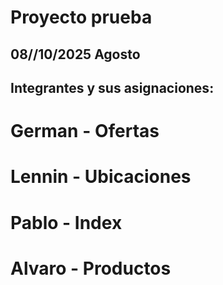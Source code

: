 # Proyecto prueba
## 08//10/2025 Agosto

## Integrantes y sus asignaciones:
# German  - Ofertas
# Lennin - Ubicaciones
# Pablo - Index
# Alvaro - Productos